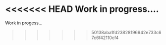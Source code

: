 <<<<<<< HEAD
Work in progress....
=======
Work in progess...
>>>>>>> 50138aba1fd23828196942e733c67c6f42110cf4
